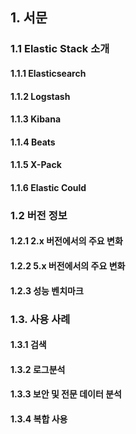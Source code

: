 ## 1. 서문
### 1.1 Elastic Stack 소개
#### 1.1.1 Elasticsearch
#### 1.1.2 Logstash
#### 1.1.3 Kibana
#### 1.1.4 Beats
#### 1.1.5 X-Pack
#### 1.1.6 Elastic Could
### 1.2 버전 정보
#### 1.2.1 2.x 버전에서의 주요 변화
#### 1.2.2 5.x 버전에서의 주요 변화
#### 1.2.3 성능 벤치마크
### 1.3. 사용 사례
#### 1.3.1 검색
#### 1.3.2 로그분석
#### 1.3.3 보안 및 전문 데이터 분석
#### 1.3.4 복합 사용